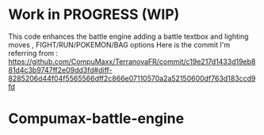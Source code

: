 # Work in PROGRESS (WIP)
 This code enhances the battle engine adding a battle textbox and lighting moves , FIGHT/RUN/POKEMON/BAG options
 Here is the commit I'm referring from : https://github.com/CompuMaxx/TerranovaFR/commit/c19e217d1433d19eb881d4c3b9747ff2e09dd3fd#diff-8285206d44f04f5565566dff2c866e07110570a2a52150600df763d183ccd9fd
# Compumax-battle-engine
